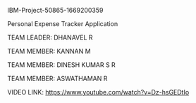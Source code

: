 IBM-Project-50865-1669200359

Personal Expense Tracker Application

TEAM LEADER: DHANAVEL R 

TEAM MEMBER: KANNAN M

TEAM MEMBER: DINESH KUMAR S R

TEAM MEMBER: ASWATHAMAN R

VIDEO LINK: https://www.youtube.com/watch?v=Dz-hsGEDtIo
